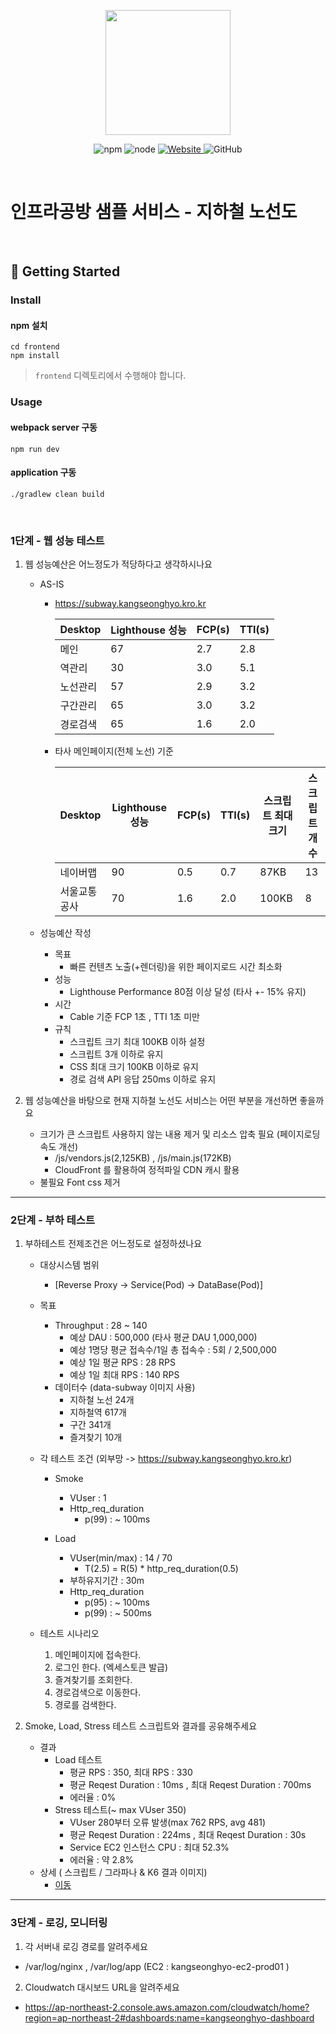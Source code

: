 <p align="center">
    <img width="200px;" src="https://raw.githubusercontent.com/woowacourse/atdd-subway-admin-frontend/master/images/main_logo.png"/>
</p>
<p align="center">
  <img alt="npm" src="https://img.shields.io/badge/npm-%3E%3D%205.5.0-blue">
  <img alt="node" src="https://img.shields.io/badge/node-%3E%3D%209.3.0-blue">
  <a href="https://edu.nextstep.camp/c/R89PYi5H" alt="nextstep atdd">
    <img alt="Website" src="https://img.shields.io/website?url=https%3A%2F%2Fedu.nextstep.camp%2Fc%2FR89PYi5H">
  </a>
  <img alt="GitHub" src="https://img.shields.io/github/license/next-step/atdd-subway-service">
</p>

<br>

# 인프라공방 샘플 서비스 - 지하철 노선도

<br>

## 🚀 Getting Started

### Install
#### npm 설치
```
cd frontend
npm install
```
> `frontend` 디렉토리에서 수행해야 합니다.

### Usage
#### webpack server 구동
```
npm run dev
```
#### application 구동
```
./gradlew clean build
```
<br>


### 1단계 - 웹 성능 테스트
1. 웹 성능예산은 어느정도가 적당하다고 생각하시나요
     
     * AS-IS
     
       * https://subway.kangseonghyo.kro.kr 
       
           | Desktop  | Lighthouse 성능    | FCP(s) | TTI(s) |
           | :------- | ------------------| ---------- | ----------- |
           | 메인     | 67                 | 2.7        | 2.8         |
           | 역관리   | 30                 | 3.0        | 5.1         |
           | 노선관리 | 57                  | 2.9        | 3.2         |
           | 구간관리 | 65                  | 3.0        | 3.2         |
           | 경로검색 | 65                  | 1.6        | 2.0         | 
    
       * 타사 메인페이지(전체 노선) 기준 
         
           | Desktop  | Lighthouse 성능    | FCP(s) | TTI(s) | 스크립트 최대 크기 | 스크립트 개수 |
           | :-------   | ----------------| ----------  | ----------- | ------------    | ----------  |
           | 네이버맵    | 90               | 0.5        | 0.7         | 87KB            | 13          |  
           | 서울교통공사 | 70               | 1.6        | 2.0         | 100KB           | 8           |  
        
     
     * 성능예산 작성 
        - 목표 
            - 빠른 컨텐츠 노출(+렌더링)을 위한 페이지로드 시간 최소화
        - 성능
            - Lighthouse Performance 80점 이상 달성 (타사 +- 15% 유지)
        - 시간
            - Cable 기준 FCP 1초 , TTI 1초 미만
        - 규칙
            - 스크립트 크기 최대 100KB 이하 설정
            - 스크립트 3개 이하로 유지
            - CSS 최대 크기 100KB 이하로 유지
            - 경로 검색 API 응답 250ms 이하로 유지


2. 웹 성능예산을 바탕으로 현재 지하철 노선도 서비스는 어떤 부분을 개선하면 좋을까요

    - 크기가 큰 스크립트 사용하지 않는 내용 제거 및 리소스 압축 필요 (페이지로딩속도 개선)
        - /js/vendors.js(2,125KB) , /js/main.js(172KB)
        - CloudFront 를 활용하여 정적파일 CDN 캐시 활용
    - 불필요 Font css 제거 

---

### 2단계 - 부하 테스트 
1. 부하테스트 전제조건은 어느정도로 설정하셨나요 
    * 대상시스템 범위
         - [Reverse Proxy -> Service(Pod) -> DataBase(Pod)]
    
    * 목표
        - Throughput : 28 ~ 140
          - 예상 DAU : 500,000 (타사 평균 DAU 1,000,000)
          - 예상 1명당 평균 접속수/1일 총 접속수 : 5회 / 2,500,000
          - 예상 1일 평균 RPS : 28 RPS  
          - 예상 1일 최대 RPS : 140 RPS
        - 데이터수 (data-subway 이미지 사용) 
          - 지하철 노선 24개
          - 지하철역 617개
          - 구간 341개
          - 즐겨찾기 10개
    
    * 각 테스트 조건 (외부망 -> https://subway.kangseonghyo.kro.kr)
        - Smoke
          - VUser : 1
          - Http_req_duration
             - p(99) : ~ 100ms 
            
        - Load
          - VUser(min/max) : 14 / 70
             - T(2.5) = R(5) * http_req_duration(0.5)  
          - 부하유지기간 : 30m
          - Http_req_duration
            - p(95) : ~ 100ms   
            - p(99) : ~ 500ms   
    
    * 테스트 시나리오
        1. 메인페이지에 접속한다.
        2. 로그인 한다. (엑세스토큰 발급)
        3. 즐겨찾기를 조회한다.
        4. 경로검색으로 이동한다.
        5. 경로를 검색한다.

2. Smoke, Load, Stress 테스트 스크립트와 결과를 공유해주세요
    * 결과
        - Load 테스트 
            - 평균 RPS : 350, 최대 RPS : 330
            - 평균 Reqest Duration : 10ms , 최대 Reqest Duration : 700ms 
            - 에러율 : 0%
        - Stress 테스트(~ max VUser 350)  
            - VUser 280부터 오류 발생(max 762 RPS, avg 481)
            - 평균 Reqest Duration : 224ms , 최대 Reqest Duration : 30s
            - Service EC2 인스턴스 CPU : 최대 52.3%
            - 에러율 : 약 2.8%
    * 상세 ( 스크립트 / 그라파나 & K6 결과 이미지) 
        - [이동](/result)


---

### 3단계 - 로깅, 모니터링
1. 각 서버내 로깅 경로를 알려주세요
 - /var/log/nginx , /var/log/app 
   (EC2 : kangseonghyo-ec2-prod01 )

2. Cloudwatch 대시보드 URL을 알려주세요
 - https://ap-northeast-2.console.aws.amazon.com/cloudwatch/home?region=ap-northeast-2#dashboards:name=kangseonghyo-dashboard
